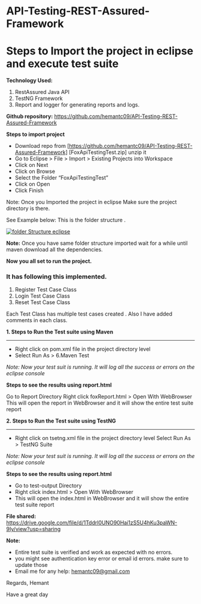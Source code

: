 # API-Testing-REST-Assured-Framework
# Steps to Import the project in eclipse and execute test suite 

**Technology Used:**
1. RestAssured Java API
2. TestNG Framework 
3. Report and logger for generating reports and logs.

**Github repository:**  https://github.com/hemantc09/API-Testing-REST-Assured-Framework

**Steps to import project**
- Download repo from [https://github.com/hemantc09/API-Testing-REST-Assured-Framework] [FoxApiTestingTest.zip]  unzip it
- Go to Eclipse > File > Import > Existing Projects into Workspace
- Click on Next 
- Click on Browse
- Select the Folder “FoxApiTestingTest”
- Click on Open
- Click Finish

Note: Once you Imported the project in eclipse Make sure the project directory is there. 

See Example below: This is the folder structure . 



[![folder Structure eclipse ](https://i.postimg.cc/nLCVHS0W/Screen-Shot-2019-11-21-at-9-47-41-AM.png "folder Structure eclipse ")](https://i.postimg.cc/nLCVHS0W/Screen-Shot-2019-11-21-at-9-47-41-AM.png "folder Structure eclipse ")


**Note:**
Once you have same folder structure imported wait for a while until maven download all the dependencies. 

**Now you all set to run the project.**

### It has following this implemented. 
1. Register Test Case Class
2. Login Test Case Class
3. Reset Test Case Class

Each Test Class has multiple test cases created . Also I have added comments in each class.


**1. Steps to Run the Test suite using Maven**

------------


- Right click on pom.xml file in the project directory level
- Select Run As > 6.Maven Test

*Note: Now your test suit is running. It will log all the success or errors on the eclipse console*

**Steps to see the results using report.html**

Go to Report Directory
Right click foxReport.html > Open With WebBrowser
This will open the report in WebBrowser and it will show the entire test suite report

**2. Steps to Run the Test suite using TestNG**

------------



- Right click on tsetng.xml file in the project directory level
Select Run As >  TestNG Suite

*Note: Now your test suit is running. It will log all the success or errors on the eclipse console*


**Steps to see the results using report.html**

- Go to test-output Directory
- Right click index.html > Open With WebBrowser
- This will open the index.html in WebBrowser and it will show the entire test suite report

**File shared:**
https://drive.google.com/file/d/1Tddrl0UNO90Hai1zS5U4hKu3paWN-9Iy/view?usp=sharing


**Note:**
- Entire test suite is verified and work as expected with no errors. 
- you might see authentication key error or email id errors. make sure to update those
- Email me for any help: hemantc09@gmail.com



Regards,
Hemant 

Have a great day


